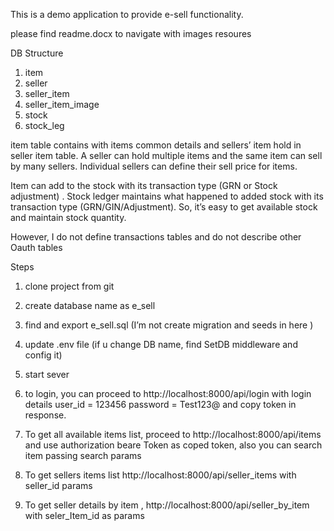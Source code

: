 This is a demo application to provide e-sell functionality.

please find readme.docx to navigate with images resoures

DB Structure
1.	item
2.	seller
3.	seller_item
4.	seller_item_image
5.	stock
6.	stock_leg

item table contains with items common details and sellers’ item hold in seller item table.
A seller can hold multiple items and the same item can sell by many sellers.
Individual sellers can define their sell price for items.

Item can add to the stock with its transaction type (GRN or Stock adjustment) .
Stock ledger maintains what happened to added stock with its transaction type (GRN/GIN/Adjustment). So, it’s easy to get available stock and maintain stock quantity.

However, I do not define transactions tables and do not describe other Oauth tables 

Steps
1.	clone project from git
2.	create database name as e_sell
3.	find and export  e_sell.sql (I’m not create migration and seeds in here ) 
4.	update .env file (if u change DB name, find SetDB middleware and config it)
5.	start sever
6.	to login, you can proceed to http://localhost:8000/api/login with login details
user_id = 123456
password = Test123@
and copy token in response.
7.	To get all available items list, proceed to http://localhost:8000/api/items and use authorization beare Token as coped token, also you can search item passing search params
   
8.	To get sellers items list http://localhost:8000/api/seller_items with seller_id params
 
9.	To get seller details by item , http://localhost:8000/api/seller_by_item with seler_Item_id as params
